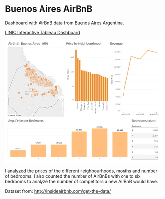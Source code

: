# Buenos Aires AirBnB

Dashboard with AirBnB data from Buenos Aires Argentina.  

[LINK: Interactive Tableau Dashboard](https://public.tableau.com/app/profile/melisa.di.giacomo/viz/AirBnB-BuenosAires-ARG/AirBnB_Dashboard)

![airbnb](airbnb.png)  

I analyzed the prices of the different neighbourhoods, months and number of bedrooms. I also counted the number of AirBnBs with one to six bedrooms to analyze the number of competitors a new AirBnB would have.  

Dataset from: http://insideairbnb.com/get-the-data/